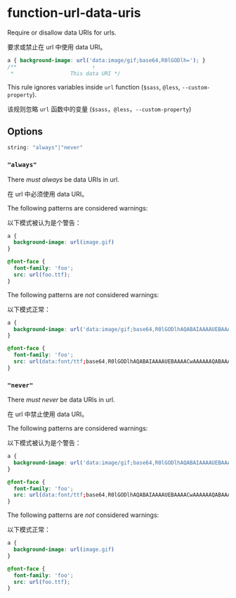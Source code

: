 # function-url-data-uris

Require or disallow data URIs for urls.

要求或禁止在 url 中使用 data URI。

```css
a { background-image: url('data:image/gif;base64,R0lGODlh='); }
/**                        ↑ 
 *                  This data URI */
```

This rule ignores variables inside `url` function (`$sass`, `@less`, `--custom-property`).

该规则忽略 `url` 函数中的变量 (`$sass`，`@less`，`--custom-property`)

## Options

```js
string: "always"|"never"
```

### `"always"`

There *must always* be data URIs in url.

在 url 中必须使用 data URI。

The following patterns are considered warnings:

以下模式被认为是个警告：

```css
a { 
  background-image: url(image.gif) 
} 
```

```css
@font-face { 
  font-family: 'foo'; 
  src: url(foo.ttf); 
}
```

The following patterns are *not* considered warnings:

以下模式正常：

```css
a {
  background-image: url('data:image/gif;base64,R0lGODlhAQABAIAAAAUEBAAAACwAAAAAAQABAAACAkQBADs=')
}
```

```css
@font-face { 
  font-family: 'foo'; 
  src: url(data:font/ttf;base64,R0lGODlhAQABAIAAAAUEBAAAACwAAAAAAQABAAACAkQBADs=); 
}
```

### `"never"`

There *must never* be data URIs in url.

在 url 中禁止使用 data URI。

The following patterns are considered warnings:

以下模式被认为是个警告：

```css
a {
  background-image: url('data:image/gif;base64,R0lGODlhAQABAIAAAAUEBAAAACwAAAAAAQABAAACAkQBADs=')
}
```

```css
@font-face { 
  font-family: 'foo'; 
  src: url(data:font/ttf;base64,R0lGODlhAQABAIAAAAUEBAAAACwAAAAAAQABAAACAkQBADs=); 
}
```

The following patterns are *not* considered warnings:

以下模式正常：

```css
a {
  background-image: url(image.gif) 
}
```

```css
@font-face { 
  font-family: 'foo'; 
  src: url(foo.ttf); 
}
```
